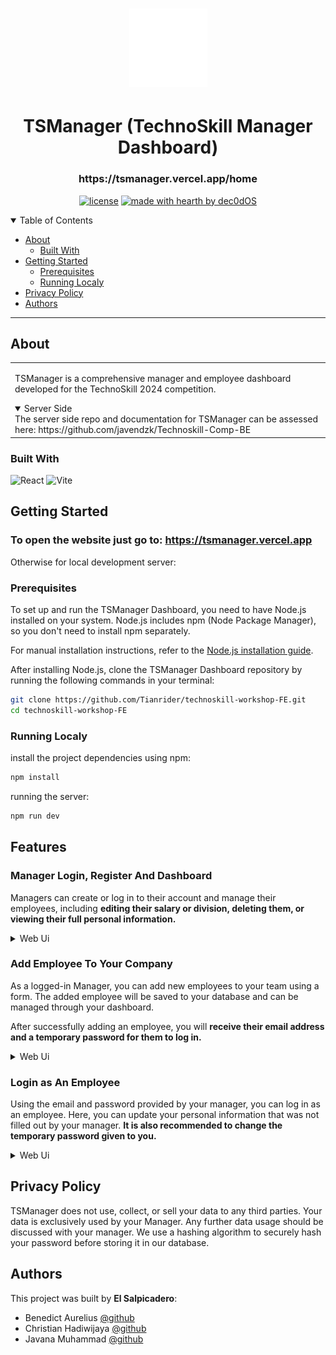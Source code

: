 <h1 align="center">
  <a href="https://github.com/dec0dOS/amazing-github-template">
    <img src="https://github.com/Tianrider/technoskill-workshop-FE/blob/main/src/assets/logo.svg" alt="Logo" width="125" height="125">
  </a>
</h1>

<div align="center">
  <h1>TSManager (TechnoSkill Manager Dashboard)</h1>
  <h3>https://tsmanager.vercel.app/home</h3>
</div>

<div align="center">

[![license](https://img.shields.io/badge/license-exerciseftui-blue)](LICENSE)
[![made with hearth by dec0dOS](https://img.shields.io/badge/made%20with%20%E2%99%A5%20by-el_salpicadero-FF8901.svg?style=flat-square)](https://github.com/dec0dOS)

</div>

<details open="open">
<summary>Table of Contents</summary>

- [About](#about)
  - [Built With](#built-with)
- [Getting Started](#getting-started)
  - [Prerequisites](#prerequisites)
  - [Running Localy](#running-localy)
- [Privacy Policy](#privacy-policy)
- [Authors](#authors)

</details>

---

## About

<table>
<tr>
<td>

TSManager is a comprehensive manager and employee dashboard developed for the TechnoSkill 2024 competition.

<details open="open">
<summary>Server Side</summary>
  The server side repo and documentation for TSManager can be assessed here: https://github.com/javendzk/Technoskill-Comp-BE
</details>

</td>
</tr>
</table>

### Built With

<div >
	<img width="50" src="https://user-images.githubusercontent.com/25181517/183897015-94a058a6-b86e-4e42-a37f-bf92061753e5.png" alt="React" title="React"/>
	<img width="50" src="https://github-production-user-asset-6210df.s3.amazonaws.com/62091613/261395532-b40892ef-efb8-4b0e-a6b5-d1cfc2f3fc35.png" alt="Vite" title="Vite"/>
</div>

## Getting Started

### To open the website just go to: https://tsmanager.vercel.app

Otherwise for local development server:

### Prerequisites

To set up and run the TSManager Dashboard, you need to have Node.js installed on your system.
Node.js includes npm (Node Package Manager), so you don't need to install npm separately.

For manual installation instructions, refer to the [Node.js installation guide](https://nodejs.org/en/learn/getting-started/how-to-install-nodejs).

After installing Node.js, clone the TSManager Dashboard repository by running the following commands in your terminal:

```sh
git clone https://github.com/Tianrider/technoskill-workshop-FE.git
cd technoskill-workshop-FE
```

### Running Localy

install the project dependencies using npm:

```sh
npm install
```

running the server:

```sh
npm run dev
```

## Features

### Manager Login, Register And Dashboard
Managers can create or log in to their account and manage their employees, including **editing their salary or division, deleting them, or viewing their full personal information.**
<details>

  <summary>Web Ui</summary>
  
![](https://res.cloudinary.com/djvdforcq/image/upload/v1722616358/rbfhisudwp5xgw9hp27d.png)

![](https://res.cloudinary.com/djvdforcq/image/upload/v1722616555/ja22ogu7fbzgsatz5h0e.png)

</details>

### Add Employee To Your Company

As a logged-in Manager, you can add new employees to your team using a form. The added employee will be saved to your database and can be managed through your dashboard.

After successfully adding an employee, you will **receive their email address and a temporary password for them to log in.**

<details>
<summary>Web Ui</summary>
  
![](https://res.cloudinary.com/djvdforcq/image/upload/v1722617313/noqj6yxfwkpngz1svfvl.png)

</details>

### Login as An Employee

Using the email and password provided by your manager, you can log in as an employee. Here, you can update your personal information that was not filled out by your manager.
**It is also recommended to change the temporary password given to you.**

<details>
<summary>Web Ui</summary>
  
![](https://res.cloudinary.com/djvdforcq/image/upload/v1722617572/csqbx8sxfs7flknpxibm.png)

</details>

## Privacy Policy

TSManager does not use, collect, or sell your data to any third parties. Your data is exclusively used by your Manager. Any further data usage should be discussed with your manager. We use a hashing algorithm to securely hash your password before storing it in our database.

## Authors

This project was built by **El Salpicadero**:
- Benedict Aurelius [@github](https://github.com/benedictaurel)
- Christian Hadiwijaya [@github](https://github.com/Tianrider)
- Javana Muhammad [@github](https://github.com/javendzk)
